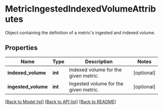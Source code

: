 # MetricIngestedIndexedVolumeAttributes

Object containing the definition of a metric's ingested and indexed volume.

## Properties

| Name                | Type    | Description                           | Notes      |
| ------------------- | ------- | ------------------------------------- | ---------- |
| **indexed_volume**  | **int** | Indexed volume for the given metric.  | [optional] |
| **ingested_volume** | **int** | Ingested volume for the given metric. | [optional] |

[[Back to Model list]](README.md#documentation-for-models) [[Back to API list]](README.md#documentation-for-api-endpoints) [[Back to README]](README.md)
